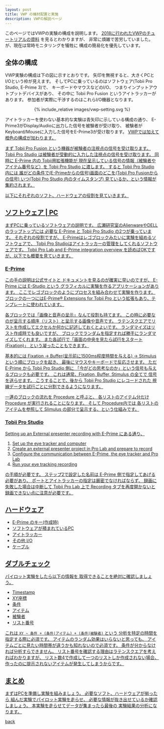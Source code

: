 ```yaml
---
layout: post
title: VWP の機材配置と実施
description: VWPの解説ページ
---
```


<!--https://hackmd.io/3sPVq6pcQpOjn28da4hwWA-->
このページではVWPの実験の構成を説明します。
[2018に行われたVWPのチュートリアルの資料](https://phiz.c.u-tokyo.ac.jp/~t_chen/download/2018-03-24VWP_tutorial_CHEN.pdf)
を見るとわかりますが、
非常に煩雑で苦労していました。
が、現在は常時モニタリングを犠牲に
構成の簡易化を優先しています。

## 全体の構成

VWP実験の構成は下の図に示すとおりです。
矢印を無視すると、大きくPCとI/Oという枠が見えます。
そしてPCに乗っているのはソフトウェア(Tobii Pro Studio, E-Prime 3)で、
キーボードやマウスなどのI/O、
つまりインプットアウトプットデバイスがあり、
その中に Tobii Pro Fusion というアイトラッカーがあります。
参加者が実際に干渉するのはこれらI/O機器となります。

<!--https://docs.google.com/presentation/d/164hTNAGPcs7QzlJuMwx99uAsixGQB3P0pWShFa75WnQ/edit?usp=sharing-->
<center> {% include_relative images/vwp-setting.svg %} </center>

アイトラッカーを使わない基本的な実験は青矢印に示している構成の通り、
E-Prime3がDisplay/Audioに出力した信号を被験者が受け取り、
被験者がKeyboard/Mouseに入力した信号をE-Prime3が受け取ります。
<u>VWPでは加えて橙色の構成が加わります。<u>

まず Tobii Pro Fusion という機器が被験者の注視点の信号を受け取ります。
Tobii Pro Studio は被験者が受動的に入力した注視点の信号を受け取ります。
同時に E-Prime 内の Tobii用拡張機能が
現在呈示している信号の情報（被験者やアイテム番号など）を
Tobii Pro Studio に渡します。
<u>
すると Tobii Pro Studio 内には
誰がどの条件で(E-Primeからの信号)画面のどこを(Tobii Pro Fusionからの信号)
いつ(Tobii Pro Studio 内のタイムスタンプ)
見ているか、という情報が集約されます。</u>

以下にそれぞれのソフト、ハードウェアの役割を見ていきます。

##  ソフトウェア | PC

まずPCに乗っているソフトウェアの説明です。
広瀬研究室のAlienwareやDELLのラップトップには
必要な E-Prime と Tobii Pro Studio の2つが乗っています。
それぞれの役割ですが、
E-Primeはレゴブロックみたいに実験を組めるソフトウェアで、
Tobii Pro Studioはアイトラッカーの管理をしてくれるソフトウェアです。
[Tobii Pro Lab and E-Prime integration overview](https://www.tobiipro.com/learn-and-support/learn/steps-in-an-eye-tracking-study/design/tobii-pro-lab-and-e-prime-integration-overview/)
を読めばOKですが、以下でも概要を見ていきます。

### E-Prime

この手の説明は[公式サイト](https://pstnet.com/products/e-prime/)と
ドキュメントを見るのが確実に早いのですが、
E-Prime には E-Studio という
グラフィカルに実験を作るアプリケーションがあります。
ここでレゴブロックのようにプロセスを組み合わせて実験を作ります。
ブロックの一つには[E-Prime® Extensions for Tobii Pro](https://pstnet.com/products/e-prime-extensions-for-tobii/)
という拡張もあり、テンプレートに使われています。

各ブロックでは「画像と音声の呈示」なんて役割も持てます。
この時に必要なのが呈示する順序（リスト）と呈示する画像や音声です。
ラテンスクエアでリストを作成してエクセルか何かに記述しておくとよいです。
ランダマイズはリスト作成時でも良いですが、
ブロックでランダムを指定すれば勝手にランダマイズしてくれます。
また各試行で「画面の中央を見たら試行をスタート(Fixation)」
という凝ったこともできます。

基本的には Fixation -> Buffer(呈示前に1500ms程度時間を与える)
-> Stimulus という順にブロックを起き、
最後にマウスやキーボードで反応させます。
ただ E-Prime から Tobii Pro Studio 側に
「今がどの思考なのか」という信号も与えるブロックも必要です。
これは通常、Fixation, Buffer, Stimulus の全てで
信号を送らせます。
こうすることで、後から Tobii Pro Studio にレコードされた
視線データを試行ごとに分割できるようになります。

一連のブロックの流れを Procedure と呼ぶと、
各リストのアイテム分だけ Procedure が実行されることになります。
そして Procedure内では 各リストのアイテムを参照して
Slimulus の部分で呈示する、という仕組みです。

### Tobii Pro Studio

[Setting up an External presenter recording with E-Prime](https://www.tobiipro.com/learn-and-support/learn/steps-in-an-eye-tracking-study/setup/setting-up-pro-lab-with-e-prime/)
にある通り、

1. Set up the eye tracker and computer
1. Create an external presenter project in Pro Lab and prepare to record
1. Configure the communication between E-Prime, the eye tracker and Pro Lab
1. Run your eye tracking recording

の手順が必要です。
ステップ2で設定した名前は E-Prime 側で指定してあげる必要があり、
ポートとアイトラッカーの指定は厳密でなければならず、
録画に失敗した場合は中断して Tobii Pro Lab 上で Recording タブを再度開かないと
録画できない点に注意が必要です。

## ハードウェア

* E-Prime のキー(作成時)
* ソフトウェアが積まれているPC
* アイトラッカー
* その他 I/O
* ケーブル

## ダブルチェック

パイロット実験をしたら以下の情報を
取得できることを絶対に確認しましょう。

* Timestamp
* XY座標
* 条件
* アイテム
* 被験者
* リスト番号

これは `XY ~ 条件 + (条件|アイテム) + (条件|被験者)` という
分析を特定の時間を指定する際に必須です。
アイテムのランダム効果はいらないと思っても、
アイテムごとに見たい時間帯が違うかも知れないので必須です。
条件が分からなければ分析すらできません。
リスト番号を確認する理由はラテンスクエアを考えればわかりますが、
リスト数4で作成して一つのリストしか作成されない場合、
作ったのに提示されないアイテムが発生してしまうからです。

## まとめ

まずはPCを準備し実験を組みましょう。
必要なソフト、ハードウェアが揃ったら
組んだ実験でパイロット実験を走らせ、
必要な情報が抜き出せているか確認しましょう。
本実験を走らせてデータが集まったら最後の
[実験結果の分析](./6.md)になります。

[back](./)

